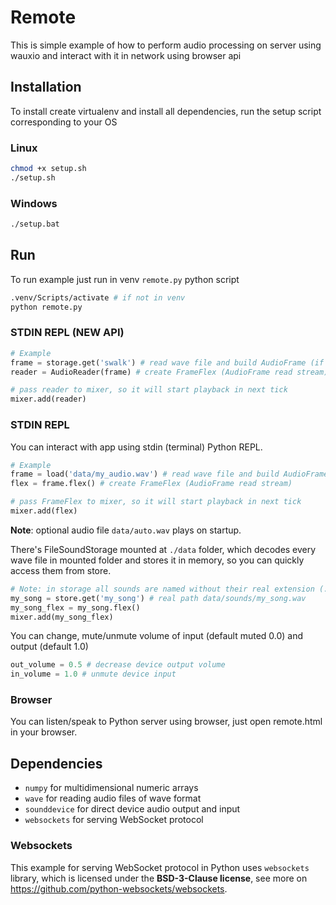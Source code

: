 
# Remote
This is simple example of how to perform audio processing on server using wauxio and interact with it in network using browser api


## Installation
To install create virtualenv and install all dependencies, run the setup script corresponding to your OS

### Linux
```sh
chmod +x setup.sh
./setup.sh
```

### Windows
```sh
./setup.bat
```


## Run
To run example just run in venv `remote.py` python script
```sh
.venv/Scripts/activate # if not in venv
python remote.py
```

### STDIN REPL (NEW API)
```py
# Example
frame = storage.get('swalk') # read wave file and build AudioFrame (if hide_ext is False in storage init, provide name with extension 'swalk.wav')
reader = AudioReader(frame) # create FrameFlex (AudioFrame read stream)

# pass reader to mixer, so it will start playback in next tick
mixer.add(reader)
```

### STDIN REPL
You can interact with app using stdin (terminal) Python REPL.

```py
# Example
frame = load('data/my_audio.wav') # read wave file and build AudioFrame
flex = frame.flex() # create FrameFlex (AudioFrame read stream)

# pass FrameFlex to mixer, so it will start playback in next tick
mixer.add(flex)
```

**Note**: optional audio file `data/auto.wav` plays on startup.

There's FileSoundStorage mounted at `./data` folder, which decodes every wave file in mounted folder and stores it in memory, so you can quickly access them from store.
```py
# Note: in storage all sounds are named without their real extension (.wav or other)
my_song = store.get('my_song') # real path data/sounds/my_song.wav
my_song_flex = my_song.flex()
mixer.add(my_song_flex)
```

You can change, mute/unmute volume of input (default muted 0.0) and output (default 1.0)
```py
out_volume = 0.5 # decrease device output volume
in_volume = 1.0 # unmute device input
```

### Browser
You can listen/speak to Python server using browser, just open remote.html in your browser.


## Dependencies
- `numpy` for multidimensional numeric arrays
- `wave` for reading audio files of wave format
- `sounddevice` for direct device audio output and input
- `websockets` for serving WebSocket protocol

### Websockets
This example for serving WebSocket protocol in Python uses `websockets` library, which is licensed under the **BSD-3-Clause license**, see more on https://github.com/python-websockets/websockets.
